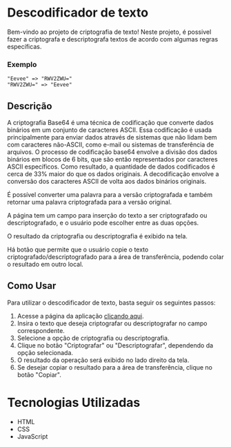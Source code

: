 # Descodificador de texto

Bem-vindo ao projeto de criptografia de texto! Neste projeto, é possivel fazer a criptografa e descriptografa textos de acordo com algumas regras específicas.

### Exemplo
```
"Eevee" => "RWV2ZWU="
"RWV2ZWU=" => "Eevee"
```

## Descrição

A criptografia Base64 é uma técnica de codificação que converte dados binários em um conjunto de caracteres ASCII. 
Essa codificação é usada principalmente para enviar dados através de sistemas que não lidam bem com caracteres não-ASCII, como e-mail ou sistemas de transferência de arquivos. 
O processo de codificação base64 envolve a divisão dos dados binários em blocos de 6 bits, que são então representados por caracteres ASCII específicos. 
Como resultado, a quantidade de dados codificados é cerca de 33% maior do que os dados originais. 
A decodificação envolve a conversão dos caracteres ASCII de volta aos dados binários originais.

É possível converter uma palavra para a versão criptografada e também retornar uma palavra criptografada para a versão original.

A página tem um campo para inserção do texto a ser criptografado ou descriptografado, e o usuário pode escolher entre as duas opções.

O resultado da criptografia ou descriptografia é exibido na tela.

Há botão que permite que o usuário copie o texto criptografado/descriptografado para a área de transferência, podendo colar o resultado em outro local.

## Como Usar
Para utilizar o descodificador de texto, basta seguir os seguintes passos:

1. Acesse a página da aplicação [clicando aqui](https://obliviate-dan.github.io/decodificador/).
2. Insira o texto que deseja criptografar ou descriptografar no campo correspondente.
3. Selecione a opção de criptografia ou descriptografia.
4. Clique no botão "Criptografar" ou "Descriptografar", dependendo da opção selecionada.
5. O resultado da operação será exibido no lado direito da tela.
6. Se desejar copiar o resultado para a área de transferência, clique no botão "Copiar".

# Tecnologias Utilizadas

* HTML
* CSS
* JavaScript
